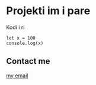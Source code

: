# Projekti im i pare
Kodi i ri

    let x = 100
    console.log(x)
## Contact me
[my email](mailtoo:bleron.sinani@yahoo,com)
